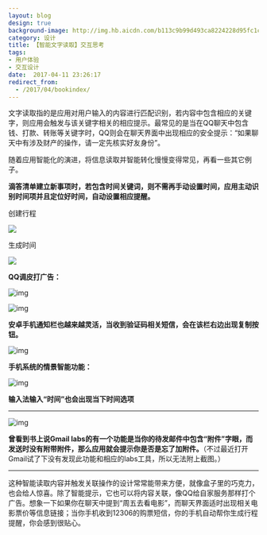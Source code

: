 ```yaml
---
layout: blog
design: true
background-image: http://img.hb.aicdn.com/b113c9b99d493ca8224228d95fc1c574acb5707b31eca-kD1rds_fw658
category: 设计
title: 【智能文字读取】交互思考
tags:
- 用户体验
- 交互设计
date:  2017-04-11 23:26:17
redirect_from:
  - /2017/04/bookindex/
---
```


文字读取指的是应用对用户输入的内容进行匹配识别，若内容中包含相应的关键字，则应用会触发与该关键字相关的相应提示。最常见的是当在QQ聊天中包含钱、打款、转账等关键字时，QQ则会在聊天界面中出现相应的安全提示：“如果聊天中有涉及财产的操作，请一定先核实好友身份”。

随着应用智能化的演进，将信息读取并智能转化慢慢变得常见，再看一些其它例子。

**滴答清单建立新事项时，若包含时间关键词，则不需再手动设置时间，应用主动识别时间项并且定位好时间，自动设置相应提醒。**

创建行程

![](http://upload-images.jianshu.io/upload_images/746926-61dfba6b21c28943.png?imageMogr2/auto-orient/strip%7CimageView2/2/w/1240)

生成时间

![](http://upload-images.jianshu.io/upload_images/746926-8fe31e97925a504c.png?imageMogr2/auto-orient/strip%7CimageView2/2/w/1240)

**QQ调皮打广告：**

![img](http://upload-images.jianshu.io/upload_images/746926-d96640c7bb3746fd.png?imageMogr2/auto-orient/strip%7CimageView2/2/w/1240)

![img](http://upload-images.jianshu.io/upload_images/746926-82c06a8f5a8d476c.png?imageMogr2/auto-orient/strip%7CimageView2/2/w/1240)

**安卓手机通知栏也越来越灵活，当收到验证码相关短信，会在该栏右边出现复制按钮。**

![img](http://upload-images.jianshu.io/upload_images/746926-c36eb21125bce711.png?imageMogr2/auto-orient/strip%7CimageView2/2/w/1240)

**手机系统的情景智能功能：**

![img](http://upload-images.jianshu.io/upload_images/746926-17c6ec0a61b920ba.png?imageMogr2/auto-orient/strip%7CimageView2/2/w/1240)

**输入法输入“时间”也会出现当下时间选项**

****

![img](http://upload-images.jianshu.io/upload_images/746926-1aabe72216b943d5.png?imageMogr2/auto-orient/strip%7CimageView2/2/w/1240)

**曾看到书上说Gmail labs的有一个功能是当你的待发邮件中包含“附件”字眼，而发送时没有附带附件，那么应用就会提示你是否是忘了加附件。**（不过最近打开Gmail试了下没有发现此功能和相应的labs工具，所以无法附上截图。）

****

这种智能读取内容并触发关联操作的设计常常能带来方便，就像盒子里的巧克力，也会给人惊喜。除了智能提示，它也可以将内容关联，像QQ给自家服务那样打个广告。想象一下如果你在聊天中提到“周五去看电影”，而聊天界面适时出现相关电影票价等信息链接；当你手机收到12306的购票短信，你的手机自动帮你生成行程提醒，你会感到很贴心。